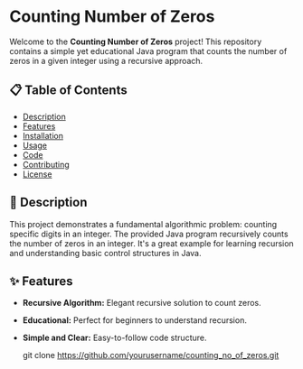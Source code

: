 # Counting Number of Zeros

Welcome to the **Counting Number of Zeros** project! This repository contains a simple yet educational Java program that counts the number of zeros in a given integer using a recursive approach.

## 📋 Table of Contents

- [Description](#description)
- [Features](#features)
- [Installation](#installation)
- [Usage](#usage)
- [Code](#code)
- [Contributing](#contributing)
- [License](#license)

## 📖 Description

This project demonstrates a fundamental algorithmic problem: counting specific digits in an integer. The provided Java program recursively counts the number of zeros in an integer. It's a great example for learning recursion and understanding basic control structures in Java.

## ✨ Features

- **Recursive Algorithm:** Elegant recursive solution to count zeros.
- **Educational:** Perfect for beginners to understand recursion.
- **Simple and Clear:** Easy-to-follow code structure.


   git clone https://github.com/yourusername/counting_no_of_zeros.git
